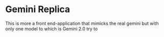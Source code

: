# Gemini Replica 

This is more a front end-application that mimicks the real gemini but with only one model to which is Gemini 2.0 try to 